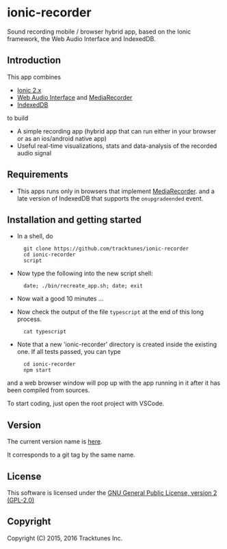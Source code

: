 # ionic-recorder

Sound recording mobile / browser hybrid app, based on the Ionic framework,
the Web Audio Interface and IndexedDB.

## Introduction

This app combines
* [Ionic 2.x](http://ionicframework.com/docs/v2/)
* [Web Audio Interface](https://developer.mozilla.org/en-US/docs/Web/API/Web_Audio_API) and 
  [MediaRecorder](https://developer.mozilla.org/en-US/docs/Web/API/MediaRecorder_API)
* [IndexedDB](https://developer.mozilla.org/en-US/docs/Web/API/IndexedDB_API)

to build
* A simple recording app (hybrid app that can run either in your browser or 
  as an ios/android native app)
* Useful real-time visualizations, stats and data-analysis of the recorded 
  audio signal

## Requirements
* This apps runs only in browsers that implement
  [MediaRecorder](https://developer.mozilla.org/en-US/docs/Web/API/MediaRecorder_API).
  and a late version of IndexedDB that supports the `onupgradeended` event.
  
## Installation and getting started
* In a shell, do

        git clone https://github.com/tracktunes/ionic-recorder
        cd ionic-recorder
        script
* Now type the following into the new script shell:

        date; ./bin/recreate_app.sh; date; exit
* Now wait a good 10 minutes ...
* Now check the output of the file `typescript` at the end of this long process.

        cat typescript
* Note that a new 'ionic-recorder' directory is created inside the existing one.
If all tests passed, you can type

        cd ionic-recorder
        npm start
and a web browser window will pop up with the app running in it after it has been compiled from sources.

To start coding, just open the root project with VSCode.

## Version
The current version name is [here](https://github.com/tracktunes/ionic-recorder/blob/master/VERSION).

It corresponds to a git tag by the same name.

## License

This software is licensed under the [GNU General Public License, version 2 (GPL-2.0)](https://opensource.org/licenses/GPL-2.0)

## Copyright

Copyright (C) 2015, 2016 Tracktunes Inc.
